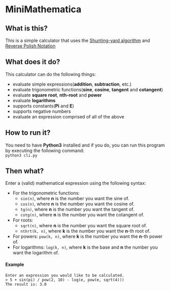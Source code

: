 # MiniMathematica

## What is this?
This is a simple calculator that uses the [Shunting-yard algorithm](https://en.wikipedia.org/wiki/Shunting-yard_algorithm) and [Reverse Polish Notation](https://en.wikipedia.org/wiki/Reverse_Polish_notation)

## What does it do?
This calculator can do the following things:
- evaluate simple expressions(__addition__, __subtraction__, etc.)
- evaluate trigonometric functions(__sine__, __cosine__, __tangent__ and __cotangent__)
- evaluate __square root__, __nth-root__ and __power__
- evaluate __logarithms__
- supports constants(__Pi__ and __E__)
- supports negative numbers
- evaluate an expression comprised of all of the above

## How to run it?
You need to have __Python3__ installed and if you do, you can run this program by executing the following command:  
`python3 cli.py`

## Then what?
Enter a (valid) mathematical expression using the following syntax:
- For the trigonometric functions:
	+ `sin(n)`, where __n__ is the number you want the sine of.
	+ `cos(n)`, where __n__ is the number you want the cosine of.
	+ `tg(n)`, where __n__ is the number you want the tangent of.
	+ `cotg(n)`, where __n__ is the number you want the cotangent of.
- For roots:
	+ `sqrt(n)`, where __n__ is the number you want the square root of.
	+ `nthrt(k, n)`, where __k__ is the number you want the __n__-th root of.
- For powers:
	`pow(k, n)`, where __k__ is the number you want the __n__-th power of.
- For logarithms:
	`log(k, n)`, where __k__ is the base and __n__ the number you want the logarithm of.

#### Example
	Enter an expression you would like to be calculated.
    > 5 + sin(pi) / pow(2, 10) - log(e, pow(e, sqrt(4)))
    The result is: 3.0

